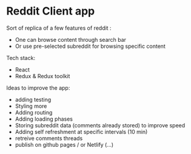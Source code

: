 # Reddit Client app

Sort of replica of a few features of reddit : 
- One can browse content through search bar
- Or use pre-selected subreddit for browsing specific content

Tech stack: 
- React
- Redux & Redux toolkit

Ideas to improve the app: 
- adding testing
- Styling more
- Adding routing
- Adding loading phases
- Storing subreddit data (comments already stored) to improve speed
- Adding self refreshment at specific intervals (10 min)
- retreive comments threads
- publish on github pages / or Netlify
(...)